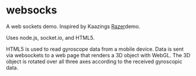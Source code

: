 websocks
========

A web sockets demo. Inspired by Kaazings [Razer](http://demo.kaazing.com/racer/)demo.

Uses node.js, socket.io, and HTML5.

HTML5 is used to read gyroscope data from a mobile device. Data is sent via websockets to a web page that renders a 3D object with WebGL. The 3D object is
rotated over all three axes according to the received gyroscopic data.
